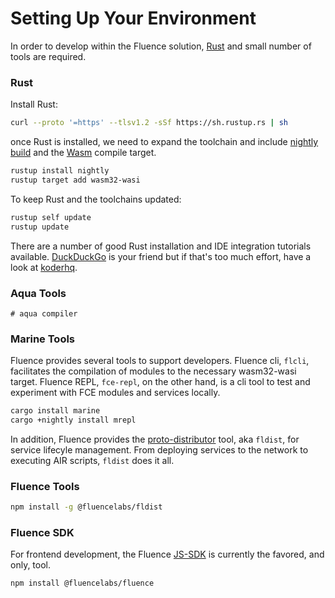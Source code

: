 # Setting Up Your Environment

In order to develop within the Fluence solution, [Rust](https://www.rust-lang.org/tools/install) and small number of tools are required.

### Rust

Install Rust:

```bash
curl --proto '=https' --tlsv1.2 -sSf https://sh.rustup.rs | sh
```

once Rust is installed, we need to expand the toolchain and include [nightly build](https://rust-lang.github.io/rustup/concepts/channels.html) and the [Wasm](https://doc.rust-lang.org/stable/nightly-rustc/rustc_target/spec/wasm32_wasi/index.html) compile target.

```bash
rustup install nightly
rustup target add wasm32-wasi
```

To keep Rust and the toolchains updated:

```bash
rustup self update
rustup update
```

There are a number of good Rust installation and IDE integration tutorials available. [DuckDuckGo](https://duckduckgo.com/) is your friend but if that's too much effort, have a look at [koderhq](https://www.koderhq.com/tutorial/rust/environment-setup/).



### Aqua Tools

```text
# aqua compiler
```

### Marine Tools

Fluence provides several tools to support developers. Fluence cli, `flcli`, facilitates the compilation of modules to the necessary wasm32-wasi target. Fluence REPL, `fce-repl`, on the other hand, is a cli tool to test and experiment with FCE modules and services locally.

```bash
cargo install marine 
cargo +nightly install mrepl
```

In addition, Fluence provides the [proto-distributor](https://github.com/fluencelabs/proto-distributor) tool, aka `fldist`, for service lifecyle management. From deploying services to the network to executing AIR scripts, `fldist` does it all.

### Fluence Tools

```bash
npm install -g @fluencelabs/fldist
```

### Fluence SDK

For frontend development, the Fluence [JS-SDK](https://github.com/fluencelabs/fluence-js) is currently the favored, and only, tool.

```bash
npm install @fluencelabs/fluence
```



